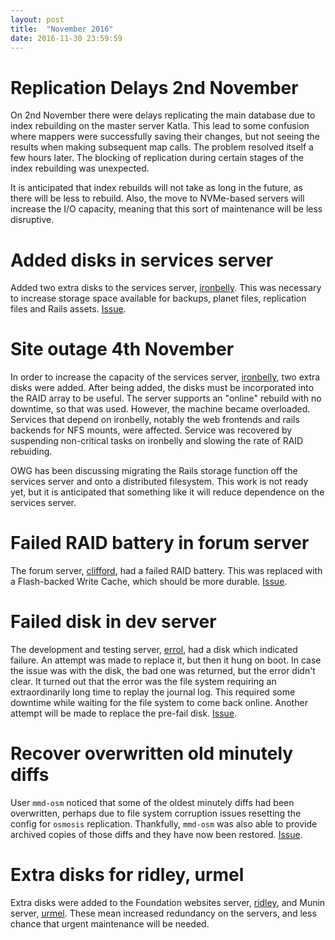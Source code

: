 ```yaml
---
layout: post
title:  "November 2016"
date: 2016-11-30 23:59:59
---
```


# Replication Delays 2nd November

On 2nd November there were delays replicating the main database due to index rebuilding on the master server Katla. This lead to some confusion where mappers were successfully saving their changes, but not seeing the results when making subsequent map calls. The problem resolved itself a few hours later. The blocking of replication during certain stages of the index rebuilding was unexpected.

It is anticipated that index rebuilds will not take as long in the future, as there will be less to rebuild. Also, the move to NVMe-based servers will increase the I/O capacity, meaning that this sort of maintenance will be less disruptive.

# Added disks in services server

Added two extra disks to the services server, [ironbelly](https://hardware.openstreetmap.org/servers/ironbelly.openstreetmap.org/). This was necessary to increase storage space available for backups, planet files, replication files and Rails assets. [Issue](https://github.com/openstreetmap/operations/issues/116).

# Site outage 4th November

In order to increase the capacity of the services server, [ironbelly](https://hardware.openstreetmap.org/servers/ironbelly.openstreetmap.org/), two extra disks were added. After being added, the disks must be incorporated into the RAID array to be useful. The server supports an "online" rebuild with no downtime, so that was used. However, the machine became overloaded. Services that depend on ironbelly, notably the web frontends and rails backends for NFS mounts, were affected. Service was recovered by suspending non-critical tasks on ironbelly and slowing the rate of RAID rebuiding.

OWG has been discussing migrating the Rails storage function off the services server and onto a distributed filesystem. This work is not ready yet, but it is anticipated that something like it will reduce dependence on the services server.

# Failed RAID battery in forum server

The forum server, [clifford](https://hardware.openstreetmap.org/servers/clifford.openstreetmap.org/), had a failed RAID battery. This was replaced with a Flash-backed Write Cache, which should be more durable. [Issue](https://github.com/openstreetmap/operations/issues/110).

# Failed disk in dev server

The development and testing server, [errol](https://hardware.openstreetmap.org/servers/errol.openstreetmap.org/), had a disk which indicated failure. An attempt was made to replace it, but then it hung on boot. In case the issue was with the disk, the bad one was returned, but the error didn't clear. It turned out that the error was the file system requiring an extraordinarily long time to replay the journal log. This required some downtime while waiting for the file system to come back online. Another attempt will be made to replace the pre-fail disk. [Issue](https://github.com/openstreetmap/operations/issues/118).

# Recover overwritten old minutely diffs

User `mmd-osm` noticed that some of the oldest minutely diffs had been overwritten, perhaps due to file system corruption issues resetting the config for `osmosis` replication. Thankfully, `mmd-osm` was also able to provide archived copies of those diffs and they have now been restored. [Issue](https://github.com/openstreetmap/operations/issues/121).

# Extra disks for ridley, urmel

Extra disks were added to the Foundation websites server, [ridley](https://hardware.openstreetmap.org/servers/ridley.openstreetmap.org/), and Munin server, [urmel](https://hardware.openstreetmap.org/servers/urmel.openstreetmap.org/). These mean increased redundancy on the servers, and less chance that urgent maintenance will be needed.
